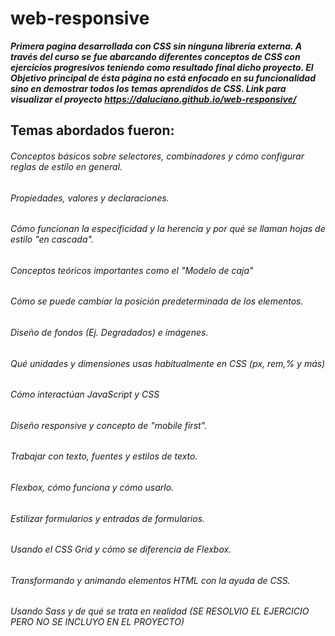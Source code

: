 # web-responsive
***Primera pagina desarrollada con CSS sin ninguna librería externa.
A través del curso se fue abarcando diferentes conceptos de CSS con ejercicios progresivos 
teniendo como resultado final dicho proyecto. El Objetivo principal de ésta página no está enfocado en su funcionalidad
sino en demostrar todos los temas aprendidos de CSS. Link para visualizar el proyecto https://daluciano.github.io/web-responsive/***

## Temas abordados fueron:
###### Conceptos básicos sobre selectores, combinadores y cómo configurar reglas de estilo en general.
###### Propiedades, valores y declaraciones.
###### Cómo funcionan la especificidad y la herencia y por qué se llaman hojas de estilo "en cascada".
###### Conceptos teóricos importantes como el "Modelo de caja"
###### Cómo se puede cambiar la posición predeterminada de los elementos.
###### Diseño de fondos (Ej. Degradados) e imágenes.
###### Qué unidades y dimensiones usas habitualmente en CSS (px, rem,% y más)
###### Cómo interactúan JavaScript y CSS
###### Diseño responsive y concepto de "mobile first".
###### Trabajar con texto, fuentes y estilos de texto.
###### Flexbox, cómo funciona y cómo usarlo.
###### Estilizar formularios y entradas de formularios.
###### Usando el CSS Grid y cómo se diferencia de Flexbox.
###### Transformando y animando elementos HTML con la ayuda de CSS.
###### Usando Sass y de qué se trata en realidad (SE RESOLVIO EL EJERCICIO PERO NO  SE INCLUYO EN EL PROYECTO)
